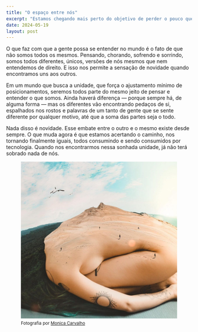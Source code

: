 ```yaml
---
title: "O espaço entre nós"
excerpt: "Estamos chegando mais perto do objetivo de perder o pouco que ainda temos de nós mesmos"
date: 2024-05-19
layout: post
---
```


O que faz com que a gente possa se entender no mundo é o fato de que não somos todos os mesmos. Pensando, chorando, sofrendo e sorrindo, somos todos diferentes, únicos, versões de nós mesmos que nem entendemos de direito. E isso nos permite a sensação de novidade quando encontramos uns aos outros.

Em um mundo que busca a unidade, que força o ajustamento mínimo de posicionamentos, seremos todos parte do mesmo jeito de pensar e entender o que somos. Ainda haverá diferença — porque sempre há, de alguma forma — mas os diferentes vão encontrando pedaços de si, espalhados nos rostos e palavras de um tanto de gente que se sente diferente por qualquer motivo, até que a soma das partes seja o todo.

Nada disso é novidade. Esse embate entre o outro e o mesmo existe desde sempre. O que muda agora é que estamos acertando o caminho, nos tornando finalmente iguais, todos consumindo e sendo consumidos por tecnologia. Quando nos encontrarmos nessa sonhada unidade, já não terá sobrado nada de nós.

<figure>
  <img src="/assets/images/monica-carvalho.jpg">
  <figcaption><small>Fotografia por <a href="https://monicamofart.com/">Monica Carvalho</a></small></figcaption>
</figure>
